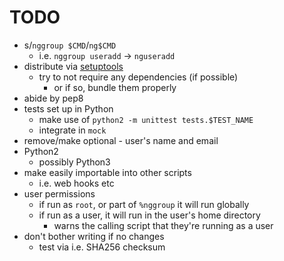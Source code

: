 # TODO

- s/`nggroup $CMD`/`ng$CMD`
	- i.e. `nggroup useradd` -> `nguseradd`
- distribute via [setuptools](https://python-packaging-user-guide.readthedocs.org/en/latest/distributing.html#configuring-your-project)
	- try to not require any dependencies (if possible)
		- or if so, bundle them properly
- abide by pep8
- tests set up in Python
	- make use of `python2 -m unittest tests.$TEST_NAME`
	- integrate in `mock`
- remove/make optional - user's name and email
- Python2
	- possibly Python3
- make easily importable into other scripts
	- i.e. web hooks etc
- user permissions
	- if run as `root`, or part of `%nggroup` it will run globally
	- if run as a user, it will run in the user's home directory
		- warns the calling script that they're running as a user
- don't  bother writing if no changes
	- test via i.e. SHA256 checksum
